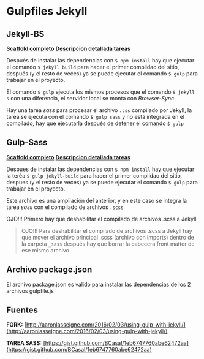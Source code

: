 # Gulpfiles Jekyll

## Jekyll-BS

[**Scaffold completo**](https://github.com/BCasal/Scaffold-Jekyll-Empty-Gulp-BS)
[**Descripcion detallada tareas**](https://gist.github.com/BCasal/89e0a0dde82e04c64bf8e74babd0710e#file-jekyll-bs-js)

Después de instalar las dependencias con `$ npm install` hay que ejecutar
el comando `$ jekyll build` para hacer el primer complidao del sitio,
después (y el resto de veces) ya se puede ejecutar el comando `$ gulp`
para trabajar en el proyecto.

El comando `$ gulp` ejecuta los mismos procesos que el comando
`$ jekyll s` con una diferencia, el servidor local se monta con
*Browser-Sync*.

Hay una tarea *sass* para procesar el archivo `.css` compilado por Jekyll,
la tarea se ejecuta con el comando `$ gulp sass` y no está integrada en
el compilado, hay que ejecutarla después de detener el comando `$ gulp`

## Gulp-Sass

[**Scaffold completo**](https://github.com/BCasal/Scaffold-Jekyll-Empty-Gulp-SASS)
[**Descripcion detallada tareas**](https://gist.github.com/BCasal/89e0a0dde82e04c64bf8e74babd0710e#file-gulp-sass-js)

Despues de instalar las dependencias con `$ npm install` hay que ejecutar
la teréa `$ gulp jekyll-build` para hacer el primer complidao del sitio,
despues (y el resto de veces) ya se puede ejecutar el comando `$ gulp`
para trabajar en el proyecto.

Este archivo es una ampliación del anterior, y en este caso se integra
la tarea *sass* con el compilado de archivos `.scss`

OJO!!! Primero hay que deshabilitar el compilado de archivos .scss a Jekyll.

> OJO!!! Para deshabilitar el compilado de archivos .scss a Jekyll
> hay que mover el archivo principal .scss (archivo con imports) dentro de la carpeta `_sass`
> después hay que borrar la cabecera front matter de ese mismo archivo

## Archivo package.json

El archivo package.json es valido para instalar las dependencias de los
2 archivos gulpfile.js

## Fuentes

**FORK:** [http://aaronlasseigne.com/2016/02/03/using-gulp-with-jekyll/](http://aaronlasseigne.com/2016/02/03/using-gulp-with-jekyll/)

**TAREA SASS:** [https://gist.github.com/BCasal/1eb6747760abe62472aa](https://gist.github.com/BCasal/1eb6747760abe62472aa)
